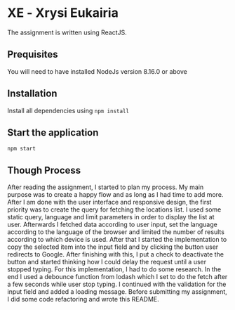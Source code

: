 # ΧΕ - Xrysi Eukairia
The assignment is written using ReactJS.

## Prequisites
You will need to have installed NodeJs version 8.16.0 or above

## Installation
Install all dependencies using `npm install`

## Start the application
`npm start`

## Though Process
After reading the assignment, I started to plan my process. My main purpose was to create a happy flow and as long as I had time to add more.
After I am done with the user interface and responsive design, the first priority was to create the query for fetching the locations list.
I used some static query, language and limit parameters in order to display the list at user. 
Afterwards I fetched data according to user input, set the language according to the language of the browser and limited the number of results according to which device is used. After that I started the implementation to copy the selected item into the input field and by clicking the button user redirects to Google.
After finishing with this, I put a check to deactivate the button and started thinking how I could delay the request until a user stopped typing. For this implementation, I had to do some research. In the end I used a debounce function from lodash which I set to do the fetch after a few seconds while user stop typing.
I continued with the validation for the input field and added a loading message.
Before submitting my assignment, I did some code refactoring and wrote this README.
